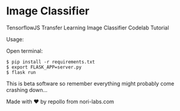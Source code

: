 # Image Classifier
TensorflowJS Transfer Learning Image Classifier Codelab Tutorial


Usage:

Open terminal:

```
$ pip install -r requirements.txt
$ export FLASK_APP=server.py
$ flask run
```


This is beta software so remember everything might probably come crashing down...

Made with ❤ by repollo from nori-labs.com